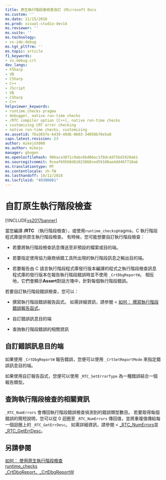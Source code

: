 ```yaml
---
title: 原生執行階段會檢查自訂 |Microsoft Docs
ms.custom: ''
ms.date: 11/15/2016
ms.prod: visual-studio-dev14
ms.reviewer: ''
ms.suite: ''
ms.technology:
- vs-ide-debug
ms.tgt_pltfrm: ''
ms.topic: article
f1_keywords:
- vs.debug.crt
dev_langs:
- FSharp
- VB
- CSharp
- C++
- JScript
- VB
- CSharp
- C++
helpviewer_keywords:
- runtime_checks pragma
- debugger, native run-time checks
- /RTC compiler option [C++], native run-time checks
- customizing CRT error checking
- native run-time checks, customizing
ms.assetid: 76a365fe-6439-49db-8603-34058b78e5a8
caps.latest.revision: 23
author: mikejo5000
ms.author: mikejo
manager: ghogen
ms.openlocfilehash: 906aca3071c9abc6bd06ac1f0dc4d75bd1920a61
ms.sourcegitcommit: 9ceaf69568d61023868ced59108ae4dd46f720ab
ms.translationtype: MT
ms.contentlocale: zh-TW
ms.lasthandoff: 10/12/2018
ms.locfileid: "49300881"
---
```

# <a name="native-run-time-checks-customization"></a>自訂原生執行階段檢查
[!INCLUDE[vs2017banner](../includes/vs2017banner.md)]

當您編譯 **/RTC** （執行階段檢查），或使用`runtime_checks`pragma，C 執行階段程式庫提供原生執行階段檢查。 有時候，您可能想要自訂執行階段檢查：  
  
-   若要將執行階段檢查訊息傳送至非預設的檔案或目的端。  
  
-   若要指定使用協力廠商偵錯工具所出現的執行階段訊息之輸出目的端。  
  
-   若要報告由 C 語言執行階段程式庫發行版本編譯的程式之執行階段檢查訊息 程式庫的發行版本在報告執行階段錯誤時並不使用 `_CrtDbgReportW`。 相反地，它們會顯示**Assert**對話方塊中，針對每個執行階段錯誤。  
  
 若要自訂執行階段錯誤檢查，您可以：  
  
-   撰寫執行階段錯誤報告函式。 如需詳細資訊，請參閱 <<c0> [ 如何： 撰寫執行階段錯誤報告函式](../debugger/how-to-write-a-run-time-error-reporting-function.md)。  
  
-   自訂錯誤訊息目的端  
  
-   查詢執行階段錯誤的相關資訊  
  
## <a name="customize-the-error-message-destination"></a>自訂錯誤訊息目的端  
 如果使用 `_CrtDbgReportW` 報告錯誤，您便可以使用 `_CrtSetReportMode` 來指定錯誤訊息目的端。  
  
 如果使用自訂報告函式，您便可以使用 `_RTC_SetErrorType` 為一種錯誤結合一個報告類型。  
  
## <a name="query-for-information-about-run-time-checks"></a>查詢執行階段檢查的相關資訊  
 `_RTC_NumErrors` 會傳回執行階段錯誤檢查偵測到的錯誤類型數目。 若要取得每個錯誤的簡短說明，您可以從 0 迴圈至 `_RTC_NumErrors` 傳回值，並將重複值傳給每一個迴圈上的 `_RTC_GetErrDesc`。 如需詳細資訊，請參閱 < [_RTC_NumErrors](http://msdn.microsoft.com/library/7e82adae-38e2-4f8b-bc0b-37bda8109fd1)並[_RTC_GetErrDesc](http://msdn.microsoft.com/library/7994ec2b-5488-4fd4-806d-a166c9a9f927)。  
  
## <a name="see-also"></a>另請參閱  
 [如何： 使用原生執行階段檢查](../debugger/how-to-use-native-run-time-checks.md)   
 [runtime_checks](http://msdn.microsoft.com/library/ae50b43f-f88d-47ad-a2db-3389e9e7df5b)   
 [_CrtDbgReport、_CrtDbgReportW](http://msdn.microsoft.com/library/6e581fb6-f7fb-4716-9432-f0145d639ecc)





